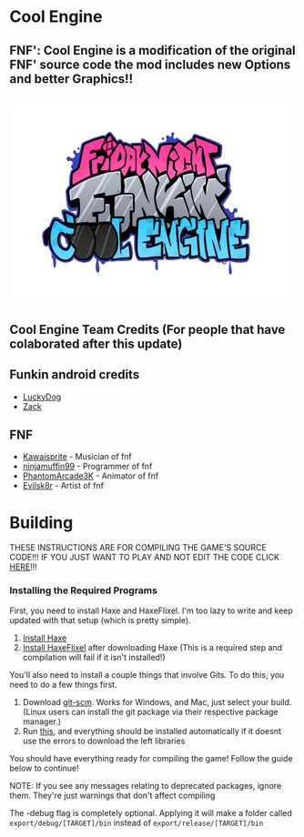# Cool Engine

**FNF': Cool Engine  is a modification of the original FNF' source code the mod includes new Options and better Graphics!!**
----------------------------------------------

![](/art/cool-logo.png)
----------------------------------------------

## Cool Engine Team Credits (For people that have colaborated after this update)

## Funkin android credits
- [LuckyDog](https://github.com/luckydog7)
- [Zack](https://github.com/zacksgamerz)

## FNF
- [Kawaisprite](https://twitter.com/kawaisprite) - Musician of fnf
- [ninjamuffin99](https://twitter.com/ninja_muffin99) - Programmer of fnf
- [PhantomArcade3K](https://twitter.com/phantomarcade3k) - Animator of fnf
- [Evilsk8r](https://twitter.com/evilsk8r)  - Artist of fnf


# Building
THESE INSTRUCTIONS ARE FOR COMPILING THE GAME'S SOURCE CODE!!!
IF YOU JUST WANT TO PLAY AND NOT EDIT THE CODE CLICK [HERE](https://gamebanana.com/mods/326036)!!!

### Installing the Required Programs

First, you need to install Haxe and HaxeFlixel. I'm too lazy to write and keep updated with that setup (which is pretty simple). 
1. [Install Haxe](https://haxe.org/download/)
2. [Install HaxeFlixel](https://haxeflixel.com/documentation/install-haxeflixel/) after downloading Haxe (This is a required step and compilation will fail if it isn't installed!)

You'll also need to install a couple things that involve Gits. To do this, you need to do a few things first.
1. Download [git-scm](https://git-scm.com/downloads). Works for Windows, and Mac, just select your build. (Linux users can install the git package via their respective package manager.)
2. Run [this](https://github.com/Manux123/FNF-Cool-Engine/blob/master/Installation_of_the_Haxe_and_APIStuff_libraries.bat), and everything should be installed automatically
if it doesnt use the errors to download the left libraries

You should have everything ready for compiling the game! Follow the guide below to continue!

NOTE: If you see any messages relating to deprecated packages, ignore them. They're just warnings that don't affect compiling

The -debug flag is completely optional.
Applying it will make a folder called `export/debug/[TARGET]/bin` instead of `export/release/[TARGET]/bin`
